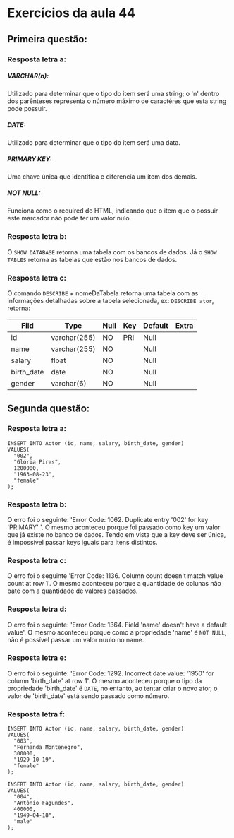 # Exercícios da aula 44

## Primeira questão:
### Resposta letra a:
##### VARCHAR(n): 
Utilizado para determinar que o tipo do item será uma string; o 'n' dentro dos parênteses representa o número máximo de caractéres que esta string pode possuir.

##### DATE:
Utilizado para determinar que o tipo do item será uma data.

##### PRIMARY KEY:
Uma chave única que identifica e diferencia um item dos demais.

##### NOT NULL:
Funciona como o required do HTML, indicando que o item que o possuir este marcador não pode ter um valor nulo.

### Resposta letra b:

O `SHOW DATABASE` retorna uma tabela com os bancos de dados. Já o `SHOW TABLES` retorna as tabelas que estão nos bancos de dados.

### Resposta letra c:

O comando `DESCRIBE` + nomeDaTabela retorna uma tabela com as informações detalhadas sobre a tabela selecionada, ex: 
`DESCRIBE ator`, retorna:

Fild      | Type | Null | Key | Default | Extra
--------- | --------- | --------- | --------- | --------- | ---------
id | varchar(255) | NO |	PRI	|	Null
name |	varchar(255) |	NO	|   |	Null
salary | float |	NO	|	|   Null
birth_date |	date |	NO |    |    Null		
gender | varchar(6) | NO |  |   Null

## Segunda questão:

### Resposta letra a:

```
INSERT INTO Actor (id, name, salary, birth_date, gender)
VALUES(
  "002", 
  "Glória Pires",
  1200000,
  "1963-08-23", 
  "female"
);
```

### Resposta letra b:

O erro foi o seguinte: 'Error Code: 1062. Duplicate entry '002' for key 'PRIMARY'
'. O mesmo aconteceu porque foi passado como key um valor que já existe no banco de dados. Tendo em vista que a key deve ser única, é impossível passar keys iguais para itens distintos.

### Resposta letra c:

O erro foi o seguinte 'Error Code: 1136. Column count doesn't match value count at row 1'. O mesmo aconteceu porque a quantidade de colunas não bate com a quantidade de valores passados.

### Resposta letra d:

O erro foi o seguinte: 'Error Code: 1364. Field 'name' doesn't have a default value'. O mesmo aconteceu porque como a propriedade 'name' é `NOT NULL`, não é possível passar um valor nuulo no name. 

### Resposta letra e:

O erro foi o seguinte: 'Error Code: 1292. Incorrect date value: '1950' for column 'birth_date' at row 1'. O mesmo aconteceu porque o tipo da propriedade 'birth_date' é `DATE`, no entanto, ao tentar criar o novo ator, o valor de 'birth_date' está sendo passado como número.

### Resposta letra f:

```
INSERT INTO Actor (id, name, salary, birth_date, gender)
VALUES(
  "003", 
  "Fernanda Montenegro",
  300000,
  "1929-10-19", 
  "female"
);
```

```
INSERT INTO Actor (id, name, salary, birth_date, gender)
VALUES(
  "004", 
  "Antônio Fagundes",
  400000,
  "1949-04-18", 
  "male"
);
```






